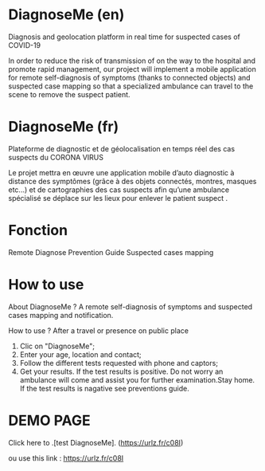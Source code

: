 ﻿# DiagnoseMe (en)
Diagnosis and geolocation platform  in real time for suspected cases of COVID-19

In order to reduce the risk of transmission of  on the way to the hospital and promote rapid management, our project will implement a mobile application for remote self-diagnosis of symptoms (thanks to connected objects) and suspected case mapping  so that a specialized ambulance can travel to the scene to remove the suspect patient.

# DiagnoseMe (fr)
Plateforme de diagnostic et de géolocalisation en temps réel des cas suspects du CORONA VIRUS

Le projet mettra en œuvre une application mobile d’auto diagnostic à distance des symptômes (grâce à des objets connectés, montres, masques etc...) et de cartographies des cas suspects afin qu’une ambulance spécialisé se déplace sur les lieux pour enlever le patient suspect .  

# Fonction
Remote Diagnose
Prevention Guide
Suspected cases mapping


# How to use
About DiagnoseMe ?
A remote self-diagnosis of symptoms and suspected cases mapping and notification.

 How to use ?
After a travel or presence on public place
1. Clic on "DiagnoseMe";
2. Enter your age, location and contact;
3. Follow the different tests requested with phone and captors;
4. Get your results.
If the test results is positive. Do not worry an ambulance will come and assist you for further examination.Stay home.
If the test results is nagative see preventions guide.

# DEMO PAGE

Click here to .[test DiagnoseMe]. (https://urlz.fr/c08I)

ou use this link : https://urlz.fr/c08I 
